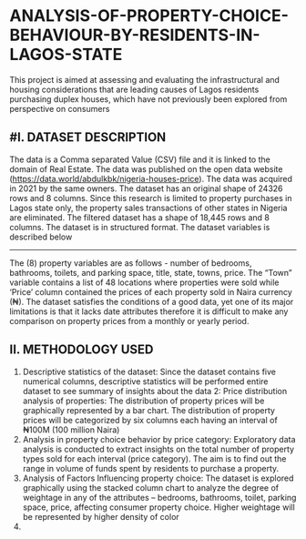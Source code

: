 # ANALYSIS-OF-PROPERTY-CHOICE-BEHAVIOUR-BY-RESIDENTS-IN-LAGOS-STATE
This project is aimed at assessing and evaluating the infrastructural and housing considerations that are leading causes of Lagos residents purchasing duplex houses, which have not previously been explored from perspective on consumers

#I. DATASET DESCRIPTION
---------------------------
The data is a Comma separated Value (CSV) file and it is linked to the domain of Real Estate. The data was published on the open data website (https://data.world/abdulkbk/nigeria-houses-price). The data was acquired in 2021 by the same owners. The dataset has an original shape of 24326 rows and 8 columns. Since this research is limited to property purchases in Lagos state only, the property sales transactions of other states in Nigeria are eliminated. The filtered dataset has a shape of 18,445 rows and 8 columns. The dataset is in structured format. The dataset variables is described below 
_______
The (8) property variables are as follows - number of bedrooms, bathrooms, toilets, and parking space, title, state, towns, price. The “Town” variable contains a list of 48 locations where properties were sold while ‘Price’ column contained the prices of each property sold in Naira currency (₦).  The dataset satisfies the conditions of a good data, yet one of its major limitations is that it lacks date attributes therefore it is difficult to make any comparison on property prices from a monthly or yearly period.

II. METHODOLOGY USED
---------------------
1. Descriptive statistics of the dataset: Since the dataset contains five numerical columns, descriptive statistics will be performed entire dataset to see summary of insights about the data 
2: Price distribution analysis of properties: The distribution of property prices will be graphically represented by a bar chart. The distribution of property prices will be categorized by six columns each having an interval of ₦100M (100 million Naira)
3. Analysis in property choice behavior by price category: Exploratory data analysis is conducted to extract insights on the total number of property types sold for each interval (price category). The aim is to find out the range in volume of funds spent by residents to purchase a property.
4. Analysis of Factors Influencing property choice: The dataset is explored graphically using the stacked column chart to analyze the degree of weightage in any of the attributes – bedrooms, bathrooms, toilet, parking space, price, affecting consumer property choice. Higher weightage will be represented by higher density of color
5. 
